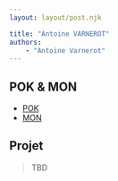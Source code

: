 ```yaml
---
layout: layout/post.njk

title: "Antoine VARNEROT"
authors:
    - "Antoine Varnerot"
---
```


## POK & MON

* [POK](./pok)
* [MON](./mon)

## Projet

> TBD
